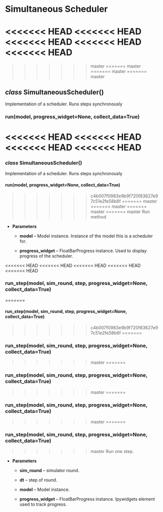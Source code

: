 # Simultaneous Scheduler


<<<<<<< HEAD
<<<<<<< HEAD
<<<<<<< HEAD
<<<<<<< HEAD
<<<<<<< HEAD
=======
>>>>>>> master
=======
>>>>>>> master
=======
>>>>>>> master
=======
>>>>>>> master
## _class_ SimultaneousScheduler()
Implementation of a scheduler. Runs steps synchronously


### run(model, progress_widget=None, collect_data=True)
<<<<<<< HEAD
<<<<<<< HEAD
<<<<<<< HEAD
<<<<<<< HEAD
=======
### _class_ SimultaneousScheduler()
Implementation of a scheduler. Runs steps synchronously


#### run(model, progress_widget=None, collect_data=True)
>>>>>>> c4b007f0983e9b9f720f83627e97c51e2fe58b6f
=======
>>>>>>> master
=======
>>>>>>> master
=======
>>>>>>> master
=======
>>>>>>> master
Run method


* **Parameters**

    
    * **model** – Model instance.
    Instance of the model this is a scheduler for.


    * **progress_widget** – FloatBarProgress instance.
    Used to display progress of the scheduler.

<<<<<<< HEAD
<<<<<<< HEAD
<<<<<<< HEAD
<<<<<<< HEAD
<<<<<<< HEAD
### run_step(model, sim_round, step, progress_widget=None, collect_data=True)
=======


#### run_step(model, sim_round, step, progress_widget=None, collect_data=True)
>>>>>>> c4b007f0983e9b9f720f83627e97c51e2fe58b6f
=======
### run_step(model, sim_round, step, progress_widget=None, collect_data=True)
>>>>>>> master
=======
### run_step(model, sim_round, step, progress_widget=None, collect_data=True)
>>>>>>> master
=======
### run_step(model, sim_round, step, progress_widget=None, collect_data=True)
>>>>>>> master
=======
### run_step(model, sim_round, step, progress_widget=None, collect_data=True)
>>>>>>> master
Run one step.


* **Parameters**

    
    * **sim_round** – simulator round.


    * **dt** – step of round.


    * **model** – Model instance.


    * **progress_widget** – FloatBarProgress instance.
    Ipywidgets element used to track progress.
